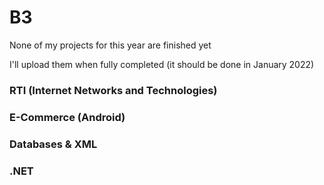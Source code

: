 # B3

None of my projects for this year are finished yet

I'll upload them when fully completed (it should be done in January 2022)

### RTI (Internet Networks and Technologies)

### E-Commerce (Android)

### Databases & XML

### .NET
